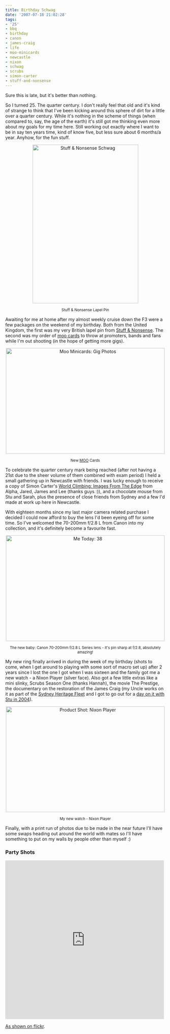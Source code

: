 ```yaml
---
title: Birthday Schwag
date: '2007-07-18 21:02:28'
tags:
- '25'
- bbq
- birthday
- canon
- james-craig
- life
- moo-minicards
- newcastle
- nixon
- schwag
- scrubs
- simon-carter
- stuff-and-nonsense
---
```


<div class="note">
Sure this is late, but it's better than nothing.
</div>

So I turned 25. The quarter century. I don't really feel that old and it's kind of strange to think that I've been kicking around this sphere of dirt for a little over a quarter century. While it's nothing in the scheme of things (when compared to, say, the age of the earth) it's still got me thinking even more about my goals for my time here. Still working out exactly where I want to be in say ten years time, kind of know five, but less sure about 6 months/a year. Anyhow, for the fun stuff.
<p style="text-align: center"><a href="http://www.flickr.com/photos/jufemaiz/705992266/" title="Photo Sharing"><img src="http://farm2.static.flickr.com/1116/705992266_648e08fb50.jpg" width="333" height="500" alt="Stuff &amp; Nonsense Schwag" /></a></p>
<p style="text-align: center"><small>Stuff &amp; Nonsense Lapel Pin</small></p>
Awaiting for me at home after my almost weekly cruise down the F3 were a few packages on the weekend of my birthday. Both from the United Kingdom, the first was my very British lapel pin from <a href="http://www.stuffandnonsense.co.uk/">Stuff &amp; Nonsense</a>. The second was my order of <a href="http://www.moo.com/">moo cards</a> to throw at promoters, bands and fans while I'm out shooting (in the hope of getting more gigs).
<p style="text-align: center"><a href="http://www.flickr.com/photos/jufemaiz/706029688/" title="Photo Sharing"><img src="http://farm2.static.flickr.com/1190/706029688_a791861e58.jpg" width="500" height="333" alt="Moo Minicards: Gig Photos" /></a></p>
<p style="text-align: center"><small>New <a href="http://www.moo.com/">MOO</a> Cards</small></p>
To celebrate the quarter century mark being reached (after not having a 21st due to the sheer volume of them combined with exam period) I held a small gathering up in Newcastle with friends. I was lucky enough to receive a copy of Simon Carter's <a href="http://www.amazon.com/World-Climbing-Images-Simon-Carter/dp/097576621X">World Climbing: Images From The Edge</a> from Alpha, Jared, James and Lee (thanks guys :)), and a chocolate mouse from Stu and Sarah, plus the presence of close friends from Sydney and a few I'd made at work up here in Newcastle.

With eighteen months since my last major camera related purchase I decided I could now afford to buy the lens I'd been eyeing off for some time. So I've welcomed the 70-200mm f/2.8 L from Canon into my collection, and it's definitely become a favourite fast.

<p style="text-align: center"><a href="http://www.flickr.com/photos/jufemaiz/706114648/" title="Photo Sharing"><img src="http://farm2.static.flickr.com/1271/706114648_562819f78a.jpg" width="500" height="333" alt="Me Today: 38" /></a></p>
<p style="text-align: center"><small>The new baby: Canon 70-200mm f/2.8 L Series lens - it's pin sharp at f/2.8, absolutely amazing!</small></p>

My new ring finally arrived in during the week of my birthday (shots to come, when I get around to playing with some sort of macro set up) after 2 years since I lost the one I got when I was sixteen and the family got me a new watch - a Nixon Player (silver face). Also got a few little extras like a mini slinky, Scrubs Season One (thanks Hannah), the movie The Prestige, the documentary on the restoration of the James Craig (my Uncle works on it as part of the <a href="http://www.australianheritagefleet.com.au/Index/index.html">Sydney Heritage Fleet</a> and I got to go out for a <a href="http://gallery.euphemize.net/photography/gallery/47/">day on it with Stu in 2004</a>).

<p style="text-align: center"><a href="http://www.flickr.com/photos/jufemaiz/564464972/" title="Photo Sharing"><img src="http://farm2.static.flickr.com/1362/564464972_7868a5d2c5.jpg" width="500" height="333" alt="Product Shot: Nixon Player" /></a></p>
<p style="text-align: center"><small>My new watch - Nixon Player</small></p>

Finally, with a print run of photos due to be made in the near future I'll have some swaps heading out around the world with mates so I'll have something to put on my walls by people other than myself :)

<h3>Party Shots</h3>

<iframe align="center" src="http://www.flickr.com/slideShow/index.gne?group_id=&user_id=57005739@N00&set_id=72157600760270348&text=" frameBorder="0" width="500" height="500" scrolling="no"></iframe>

<a href="http://flickr.com/photos/jufemaiz/sets/72157600760270348/">As shown on flickr</a>.
